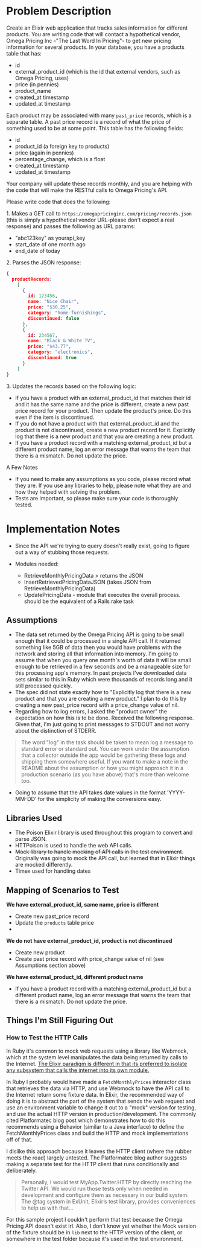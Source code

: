 # Problem Description

Create an Elixir web application that tracks sales information for different products. You are writing code that will 
contact a hypothetical vendor, Omega Pricing Inc -"The Last Word In Pricing"- to get new pricing information for several 
products. In your database, you have a products table that has:

* id
* external_product_id (which is the id that external vendors, such as Omega Pricing, uses)
* price (in pennies)
* product_name
* created_at timestamp
* updated_at timestamp

Each product may be associated with many `past_price` records, which is a separate table. A past price record is a record 
of what the price of something used to be at some point. This table has the following fields:

* id
* product_id (a foreign key to products)
* price (again in pennies)
* percentage_change, which is a float
* created_at timestamp
* updated_at timestamp

Your company will update these records monthly, and you are helping with the code that will make the RESTful calls to 
Omega Pricing's API.

Please write code that does the following:

1\. Makes a GET call to `https://omegapricinginc.com/pricing/records.json`  (this is simply a hypothetical vendor 
URL-please don't expect a real response) and passes the following as URL params:

* "abc123key" as yourapi_key
* start_date of one month ago
* end_date of today

2\. Parses the JSON response:

         
```json
{
  productRecords: 
    [
      {
        id: 123456,
        name: "Nice Chair",
        price: "$30.25",
        category: "home-furnishings",
        discontinued: false
      },
      {
        id: 234567,
        name: "Black & White TV",
        price: "$43.77",
        category: "electronics",
        discontinued: true
      }
    ]
}
```

3\. Updates the records based on the following logic:
 
* If you have a product with an external_product_id that matches their id and it has the same name and the price is 
  different, create a new past price record for your product. Then update the product's price. Do this even if the item 
  is discontinued.
* If you do not have a product with that external_product_id and the product is not discontinued, create a new product 
  record for it. Explicitly log that there is a new product and that you are creating a new product.
* If you have a product record with a matching external_product_id but a different product name, log an error message 
  that warns the team that there is a mismatch. Do not update the price. 
  
A Few Notes
* If you need to make any assumptions as you code, please record what they are. If you use any libraries to help, please 
  note what they are and how they helped with solving the problem.
* Tests are important, so please make sure your code is thoroughly tested.

# Implementation Notes

* Since the API we're trying to query doesn't really exist, going to figure out a way of stubbing those requests.

* Modules needed:
  - RetrieveMonthlyPricingData > returns the JSON
  - InsertRetrievedPricingDataJSON (takes JSON from RetrieveMonthlyPricingData)
  - UpdatePricingData - module that executes the overall process. should be the equivalent of a Rails rake task 
  
## Assumptions

* The data set returned by the Omega Pricing API is going to be small enough that it could be processed in a single
  API call. If it returned something like 5GB of data then you would have problems with the network and storing
  all that information into memory. I'm going to assume that when you query one month's worth of data it will be small
  enough to be retrieved in a few seconds and be a manageable size for this processing app's memory. In past projects
  I've downloaded data sets similar to this in Ruby which were thousands of records long and it still processed quickly.
* The spec did not state exactly how to "Explicitly log that there is a new product and that you are creating a new 
  product." I plan to do this by creating a new past_price record with a price_change value of nil.
* Regarding how to log errors, I asked the "product owner" the expectation on how this is to be done. Received the
  following response. Given that, I'm just going to print messages to STDOUT and not worry about the distinction of 
  STDERR. 
  
> The word "log" in the task should be taken to mean log a message to standard error or standard out.
> You can work under the assumption that a collector outside the app would be gathering these logs and shipping them
> somewhere useful. 
> If you want to make a note in the README about the assumption or how you might approach it in a production scenario (as you have above) that's more than welcome too.
  
* Going to assume that the API takes date values in the format 'YYYY-MM-DD' for the simplicity of making the conversions
  easy.

  
## Libraries Used

* The Poison Elixir library is used throughout this program to convert and parse JSON.
* HTTPoison is used to handle the web API calls.
* ~~Mock library to handle mocking of API calls in the test environment.~~ Originally was going to mock the API call, but
  learned that in Elixir things are mocked differently.
* Timex used for handling dates

## Mapping of Scenarios to Test


**We have external_product_id, same name, price is different**

* Create new past_price record
* Update the `products` table price
* <ignore the discontinued flag>

**We do not have external_product_id, product is not discontinued**

* Create new product
* Create past price record with price_change value of nil (see Assumptions section above) 

**We have external_product_id, different product name**

* If you have a product record with a matching external_product_id but a different product name, log an error message 
  that warns the team that there is a mismatch. Do not update the price. 

## Things I'm Still Figuring Out

### How to Test the HTTP Calls

In Ruby it's common to mock web requests using a library like Webmock, which at the system level manipulates the data
being returned by calls to the Internet. [The Elixir paradigm is different in that its preferred to isolate any subsystem
that calls the internet into its own module.](http://blog.plataformatec.com.br/2015/10/mocks-and-explicit-contracts/)

In Ruby I probably would have made a `FetchMonthlyPrices` interactor class that retrieves the data via HTTP, and use 
Webmock to have the API call to the Internet return some fixture data. In Elixir, the recommended way of doing it
is to abstract the part of the system that sends the web request and use an environment variable to change it out
to a "mock" version for testing, and use the actual HTTP version in production/development. The commonly cited
Platformatec blog post which demonstrates how to do this recommends using a Behavior (similar to a Java interface) to
define the FetchMonthlyPrices class and build the HTTP and mock implementations off of that.

I dislike this approach because it leaves the HTTP client (where the rubber meets the road) largely untested.
The Platformatec blog author suggests making a separate test for the HTTP client that runs conditionally and 
deliberately. 

> Personally, I would test MyApp.Twitter.HTTP by directly reaching the Twitter API. We would run those tests only when 
> needed in development and configure them as necessary in our build system. The @tag system in ExUnit, Elixir’s test 
> library, provides conveniences to help us with that...

For this sample project I couldn't perform that test because the Omega Pricing API doesn't exist irl. Also, I don't know
yet whether the Mock version of the fixture should be in `lib` next to the HTTP version of the client, or somewhere
in the test folder because it's used in the test environment.    